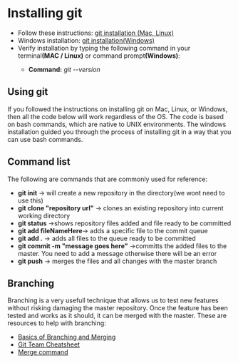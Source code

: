 <h1>Installing git</h1>

<ul>
  <li>Follow these instructions: <a href = "https://git-scm.com/book/en/v2/Getting-Started-Installing-Git">git installation (Mac, Linux)</a></li>
  <li>Windows installation: <a href="https://support.codebasehq.com/articles/getting-started/git-on-windows">git installation(Windows)</a></li>
  <li>Verify installation by typing the following command in your terminal<strong>(MAC / Linux)</strong> or command prompt<strong>(Windows)</strong>:</li>
  <ul>
    <li><strong>Command:</strong><em> git --version</em></li>
  </ul>
  
 </ul>

<h2>Using git</h2>
<p>If you followed the instructions on installing git on Mac, Linux, or Windows, then all the code below will work regardless of the OS.  The code is based on bash commands, which are native to UNIX environments.  The windows installation guided you through the process of installing git in a way that you can use bash commands.</p>


<h2>Command list</h2>
<p>The following are commands that are commonly used for reference:</p>
<ul>
  <li><strong>git init</strong> -> will create a new repository in the directory(we wont need to use this)</li>
  <li><strong>git clone "repository url"</strong> -> clones an existing repository into current working directory</li>
  <li><strong>git status</strong> ->shows repository files added and file ready to be committed</li>
  <li><strong>git add fileNameHere</strong>-> adds a specific file to the commit queue</li>
  <li><strong>git add .</strong> -> adds all files to the queue ready to be committed</li>
  <li><strong>git commit -m "message goes here"</strong> ->committs the added files to the master.  You need to add a message otherwise there will be an error</li>
  <li><strong>git push</strong> -> merges the files and all changes with the master branch</li>
 </ul>

<h2>Branching</h2>
<p>Branching is a very usefull technique that allows us to test new features without risking damaging the master repository.  Once the feature has been tested and works as it should, it can be merged with the master. These are resources to help with branching:</p>
<ul>
  <li><a href="https://git-scm.com/book/en/v2/Git-Branching-Basic-Branching-and-Merging">Basics of Branching and Merging</a></li>
  <li><a href="https://jameschambers.co/writing/git-team-workflow-cheatsheet/">Git Team Cheatsheet</a></li>
  <li><a href="https://www.git-tower.com/learn/git/commands/git-merge">Merge command</a></li>
</ul>
